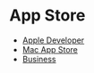 # App Store

* [Apple Developer](developer/README.md)
* [Mac App Store](mas/README.md)
* [Business](business/README.md)
